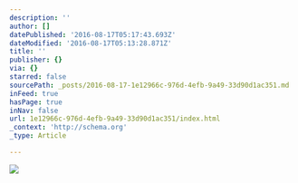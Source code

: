 ```yaml
---
description: ''
author: []
datePublished: '2016-08-17T05:17:43.693Z'
dateModified: '2016-08-17T05:13:28.871Z'
title: ''
publisher: {}
via: {}
starred: false
sourcePath: _posts/2016-08-17-1e12966c-976d-4efb-9a49-33d90d1ac351.md
inFeed: true
hasPage: true
inNav: false
url: 1e12966c-976d-4efb-9a49-33d90d1ac351/index.html
_context: 'http://schema.org'
_type: Article

---
```

![](https://the-grid-user-content.s3-us-west-2.amazonaws.com/46457f59-5ad3-4ee4-8bc9-09ec58eda50b.jpg)